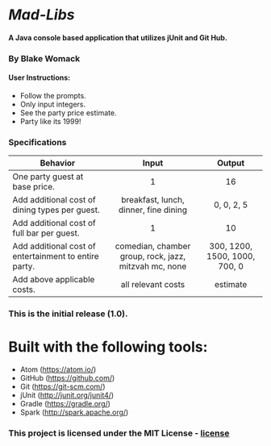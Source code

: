 # _Mad-Libs_

#### A Java console based application that utilizes jUnit and Git Hub.

### By Blake Womack

#### User Instructions:

* Follow the prompts.
* Only input integers.
* See the party price estimate.
* Party like its 1999!

### Specifications

| Behavior |   Input   |   Output   |
|----------|:---------:|:----------:|
| One party guest at base price. | 1 | 16 |
| Add additional cost of dining types per guest. | breakfast, lunch, dinner, fine dining | 0, 0, 2, 5 |
| Add additional cost of full bar per guest. | 1 | 10 |
| Add additional cost of entertainment to entire party. | comedian, chamber group, rock, jazz, mitzvah mc, none| 300, 1200, 1500, 1000, 700, 0 |
| Add above applicable costs. | all relevant costs | estimate |

### This is the initial release (1.0).

# Built with the following tools:

* Atom (https://atom.io/)
* GitHub (https://github.com/)
* Git (https://git-scm.com/)
* jUnit (http://junit.org/junit4/)
* Gradle (https://gradle.org/)
* Spark (http://spark.apache.org/)

### This project is licensed under the MIT License - [license]

[license]: https://opensource.org/licenses/MIT
